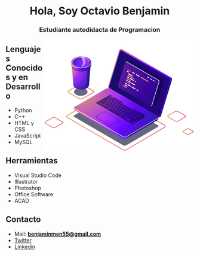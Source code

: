 <h1 align="center">Hola, Soy Octavio Benjamin</h1>
<h3 align="center">Estudiante autodidacta de Programacion</h3>
<img src="./img/computer-illustration.png" min-width="400px" max-width="400px" width="400px" align="right" alt="Computador iuriCode">

<h2>Lenguajes Conocidos y en Desarrollo</h2>

- Python
- C++
- HTML y CSS
- JavaScript
- MySQL

<h2> Herramientas </h2>

- Visual Studio Code
- Illustrator
- Photoshop
- Office Software
- ACAD

<h2 aling="center"> Contacto </h2>

- Mail: **benjaminmen55@gmail.com** 
- [Twitter](twitter.com/Benjxmin_ )
- [Linkedin](https://www.linkedin.com/in/octavio-benjamin-mendez-4b5633195/) </p>
